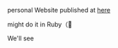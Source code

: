 
personal Website published at [here](http://bingjiesun.github.io/)

might do it in Ruby（💩 

We'll see

